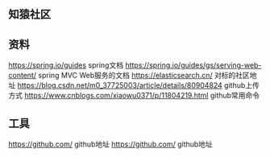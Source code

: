 ## 知猿社区

## 资料
https://spring.io/guides spring文档
https://spring.io/guides/gs/serving-web-content/ spring MVC Web服务的文档
https://elasticsearch.cn/ 对标的社区地址
https://blog.csdn.net/m0_37725003/article/details/80904824 github上传方式
https://www.cnblogs.com/xiaowu0371/p/11804219.html github常用命令

## 工具
https://github.com/ github地址
https://github.com/ github地址
